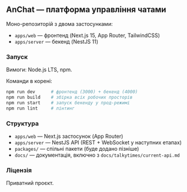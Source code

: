 ## AnChat — платформа управління чатами

Моно-репозиторій з двома застосунками:

- `apps/web` — фронтенд (Next.js 15, App Router, TailwindCSS)
- `apps/server` — бекенд (NestJS 11)

### Запуск

Вимоги: Node.js LTS, npm.

Команди в корені:

```bash
npm run dev      # фронтенд (3000) + бекенд (4000)
npm run build    # збірка всіх робочих просторів
npm run start    # запуск бекенду у прод-режимі
npm run lint     # лінтинг
```

### Структура

- `apps/web` — Next.js застосунок (App Router)
- `apps/server` — NestJS API (REST + WebSocket у наступних етапах)
- `packages/` — спільні пакети (буде додано пізніше)
- `docs/` — документація, включно з `docs/talkytimes/current-api.md`

### Ліцензія

Приватний проєкт.


